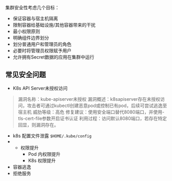 集群安全性考虑几个目标：

* 保证容器与宿主机隔离
* 限制容器给基础设施/其他容器带来的干扰
* 最小权限原则
* 明确组件边界划分
* 划分普通用户和管理员的角色
* 必要时将管理员权限赋予用户
* 允许拥有Secret数据的应用在集群中运行

## 常见安全问题

* K8s API Server未授权访问
>漏洞名称：kube-apiserver未授权
  漏洞概述：k8sapiserver存在未授权访问，攻击者可通过kubectl创建恶意pod或控制已有pod，后续可尝试逃逸至宿主机
  威肋等级：高危
  修复建议：使用安全端口替代8080端口，并使用-tls-cert-file参数开启证书认证
  利用过程：访问默认8080端口，若存在特定回显，则漏洞存在。

* k8s 配置文件泄露 `$HOME/.kube/config`
* * 权限提升
    * Pod 内权限提升
    * K8s 权限提升
* 容器逃逸
* 拒绝服务

